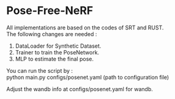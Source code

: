 # Pose-Free-NeRF
All implementations are based on the codes of SRT and RUST.<br/>
The following changes are needed :<br/>
1. DataLoader for Synthetic Dataset.
2. Trainer to train the PoseNetwork.
3. MLP to estimate the final pose.

You can run the script by :<br>
python main.py configs/posenet.yaml (path to configuration file)

Adjust the wandb info at configs/posenet.yaml for wandb.